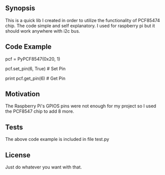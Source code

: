 ## Synopsis

This is a quick lib I created in order to utilize the functionality of PCF85474 chip.
The code simple and self explanatory. I used for raspberry pi but it should work anywhere with i2c bus.

## Code Example

pcf = PyPCF8547(0x20, 1)

pcf.set_pin(6, True)
\# Set Pin

print pcf.get_pin(6)
\# Get Pin


## Motivation

The Raspberry Pi's GPIOS pins were not enough for my project so I used the PCF8547 chip to add 8 more.


## Tests

The above code example is included in file test.py

## License

Just do whatever you want with that.
